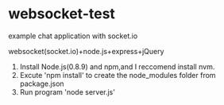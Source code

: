 websocket-test
==============

example chat application with socket.io

websocket(socket.io)+node.js+express+jQuery

<ol>
  <li>Install Node.js(0.8.9) and npm,and I reccomend install nvm.</li>
  <li>Excute 'npm install' to create the node_modules folder from package.json</li>
  <li>Run program 'node server.js'</li>
</ol>